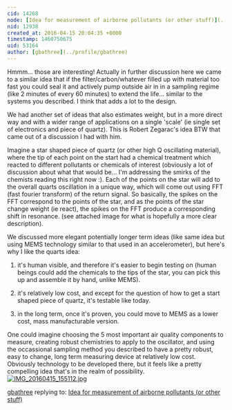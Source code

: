 ```yaml
---
cid: 14268
node: [Idea for measurement of airborne pollutants (or other stuff)](../notes/gbathree/04-08-2016/idea-for-measurement-of-airborne-pollutants-or-other-stuff)
nid: 12938
created_at: 2016-04-15 20:04:35 +0000
timestamp: 1460750675
uid: 53164
author: [gbathree](../profile/gbathree)
---
```


Hmmm... those are interesting!  Actually in further discussion here we came to a similar idea that if the filter/carbon/whatever filled up with material too fast you could seal it and actively pump outside air in in a sampling regime (like 2 minutes of every 60 minutes) to extend the life... similar to the systems you described.  I think that adds a lot to the design.

We had another set of ideas that also estimates weight, but in a more direct way and with a wider range of applications on a single 'scale' (ie single set of electronics and piece of quartz).  This is Robert Zegarac's idea BTW that came out of a discussion I had with him.  

Imagine a star shaped piece of quartz (or other high Q oscillating material), where the tip of each point on the start had a chemical treatment which reacted to different pollutants or chemicals of interest (obviously a lot of discussion about what that would be... I'm addressing the smirks of the chemists reading this right now :).  Each of the points on the star will add to the overall quarts oscillation in a unique way, which will come out using FFT (fast fourier transform) of the return signal.  So basically, the spikes on the FFT correspond to the points of the star, and as the points of the star change weight (ie react), the spikes on the FFT produce a corresponding shift in resonance.  (see attached image for what is hopefully a more clear description).

We discussed more elegant potentially longer term ideas (like same idea but using MEMS technology similar to that used in an accelerometer), but here's why I like the quarts idea:

1) it's human visible, and therefore it's easier to begin testing on (human beings could add the chemicals to the tips of the star, you can pick this up and assemble it by hand, unlike MEMS).

2) it's relatively low cost, and except for the question of how to get a start shaped piece of quartz, it's testable like today.

3) in the long term, once it's proven, you could move to MEMS as a lower cost, mass manufacturable version.

One could imagine choosing the 5 most important air quality components to measure, creating robust chemistries to apply to the oscillator, and using the occassional sampling method you described to have a pretty robust, easy to change, long term measuring device at relatively low cost.  Obviously technology to be developed there, but it feels like a pretty compelling idea that's in the realm of possibility.
[![IMG_20160415_155112.jpg](//i.publiclab.org/system/images/photos/000/015/562/large/IMG_20160415_155112.jpg)](//i.publiclab.org/system/images/photos/000/015/562/original/IMG_20160415_155112.jpg)



[gbathree](../profile/gbathree) replying to: [Idea for measurement of airborne pollutants (or other stuff)](../notes/gbathree/04-08-2016/idea-for-measurement-of-airborne-pollutants-or-other-stuff)

